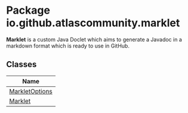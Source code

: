 # Package io.github.atlascommunity.marklet
**Marklet** is a custom Java Doclet which aims to generate a
 Javadoc in a markdown format which is ready to use in GitHub.
## Classes
| Name |
| --- |
| [MarkletOptions](MarkletOptions.md) |
| [Marklet](Marklet.md) |


